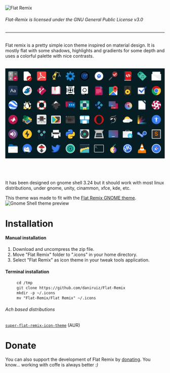 ![Flat Remix](https://cdn.rawgit.com/daniruiz/Flat-Remix/master/Flat%20Remix/logo.png)

###### Flat-Remix is licensed under the GNU General Public License v3.0
<hr>
<br>
Flat remix is a pretty simple icon theme inspired on material design. It is mostly flat with some shadows, highlights and gradients for some depth and uses a colorful palette with nice contrasts.
<br><br>

![Icon theme preview](https://raw.githubusercontent.com/daniruiz/Flat-Remix/master/Flat%20Remix/preview.png)

<br><br><br>
It has been designed on gnome shell 3.24 but it should work with most linux distributions, under gnome, unity, cinammon, xfce, kde, etc.

This theme was made to fit with the [Flat Remix GNOME theme](https://github.com/daniruiz/Super-Flat-Remix-GNOME-theme).
<br>
![Gnome Shell theme preview](https://github.com/daniruiz/Flat-Remix-GNOME-theme/blob/master/Flat%20Remix/preview.png?raw=true)

# Installation

#### Manual installation

1. Download and uncompress the zip file.
1. Move "Flat Remix" folder to ".icons" in your home directory.
1. Select "Flat Remix" as icon theme in your tweak tools application.

#### Terminal installation

```
     cd /tmp
     git clone https://github.com/daniruiz/Flat-Remix
     mkdir -p ~/.icons
     mv "Flat-Remix/Flat Remix" ~/.icons
```

###### Ach based distributions
 [`super-flat-remix-icon-theme`](https://aur.archlinux.org/packages/super-flat-remix-icon-theme/) (AUR)



# Donate

You can also support the development of Flat Remix by [donating](https://www.paypal.com/cgi-bin/webscr?cmd=_s-xclick&hosted_button_id=7LEWLS78EAJGJ).
You know... working with coffe is always better  *:)*

